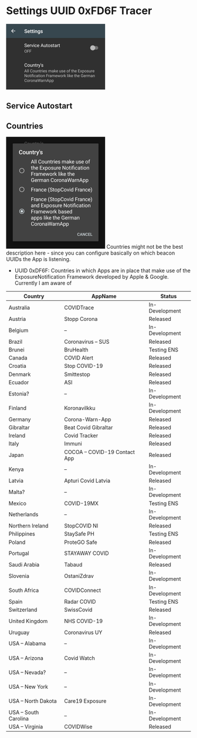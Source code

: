 # Settings UUID 0xFD6F Tracer
![Sample](./misc/docs/settings01.png)

## Service Autostart

## Countries
![Sample](./misc/docs/settings02.png)
Countries might not be the best description here - since you can configure basically on which beacon UUIDs the App is
listening.

- UUID 0xDF6F: Countries in which Apps are in place that make use of the ExposureNotification Framework developed by
Apple & Google. Currently I am aware of

| Country | AppName | Status |
|-|-|-|
| Australia | COVIDTrace | In-Development |
| Austria | Stopp Corona | Released |
| Belgium | – | In-Development |
| Brazil | Coronavirus – SUS | Released |
| Brunei | BruHealth | Testing ENS |
| Canada | COVID Alert | Released |
| Croatia | Stop COVID-19 | Released |
| Denmark | Smittestop | Released |
| Ecuador | ASI | Released |
| Estonia? | – | In-Development |
| Finland | Koronavilkku | In-Development |
| Germany | Corona-Warn-App | Released |
| Gibraltar | Beat Covid Gibraltar | Released |
| Ireland | Covid Tracker | Released |
| Italy | Immuni | Released |
| Japan | COCOA – COVID-19 Contact App | Released |
| Kenya | – | In-Development |
| Latvia | Apturi Covid Latvia | Released |
| Malta? | – | In-Development |
| Mexico | COVID-19MX | Testing ENS |
| Netherlands | – | In-Development |
| Northern Ireland | StopCOVID NI | Released |
| Philippines | StaySafe PH | Testing ENS |
| Poland | ProteGO Safe | Released |
| Portugal | STAYAWAY COVID | In-Development |
| Saudi Arabia | Tabaud | Released |
| Slovenia | OstaniZdrav | In-Development |
| South Africa | COVIDConnect | In-Development |
| Spain | Radar COVID | Testing ENS |
| Switzerland | SwissCovid | Released |
| United Kingdom | NHS COVID-19 | In-Development |
| Uruguay | Coronavirus UY | Released |
| USA – Alabama | – | In-Development |
| USA – Arizona | Covid Watch | In-Development |
| USA – Nevada? | – | In-Development |
| USA – New York | – | In-Development |
| USA – North Dakota | Care19 Exposure | In-Development |
| USA – South Carolina | – | In-Development |
| USA – Virginia | COVIDWise | Released |